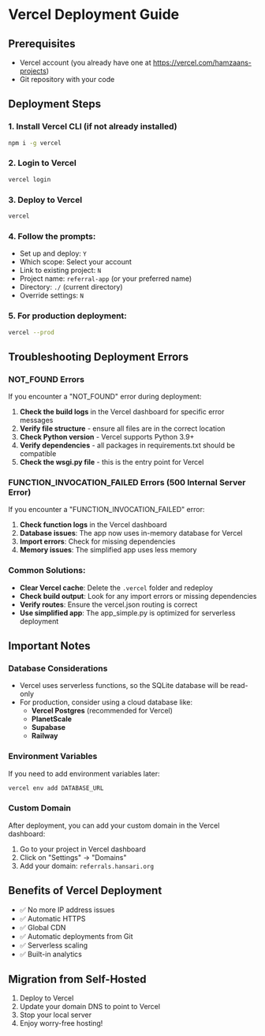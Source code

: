 # Vercel Deployment Guide

## Prerequisites
- Vercel account (you already have one at https://vercel.com/hamzaans-projects)
- Git repository with your code

## Deployment Steps

### 1. Install Vercel CLI (if not already installed)
```bash
npm i -g vercel
```

### 2. Login to Vercel
```bash
vercel login
```

### 3. Deploy to Vercel
```bash
vercel
```

### 4. Follow the prompts:
- Set up and deploy: `Y`
- Which scope: Select your account
- Link to existing project: `N`
- Project name: `referral-app` (or your preferred name)
- Directory: `./` (current directory)
- Override settings: `N`

### 5. For production deployment:
```bash
vercel --prod
```

## Troubleshooting Deployment Errors

### NOT_FOUND Errors
If you encounter a "NOT_FOUND" error during deployment:

1. **Check the build logs** in the Vercel dashboard for specific error messages
2. **Verify file structure** - ensure all files are in the correct location
3. **Check Python version** - Vercel supports Python 3.9+
4. **Verify dependencies** - all packages in requirements.txt should be compatible
5. **Check the wsgi.py file** - this is the entry point for Vercel

### FUNCTION_INVOCATION_FAILED Errors (500 Internal Server Error)
If you encounter a "FUNCTION_INVOCATION_FAILED" error:

1. **Check function logs** in the Vercel dashboard
2. **Database issues**: The app now uses in-memory database for Vercel
3. **Import errors**: Check for missing dependencies
4. **Memory issues**: The simplified app uses less memory

### Common Solutions:
- **Clear Vercel cache**: Delete the `.vercel` folder and redeploy
- **Check build output**: Look for any import errors or missing dependencies
- **Verify routes**: Ensure the vercel.json routing is correct
- **Use simplified app**: The app_simple.py is optimized for serverless deployment

## Important Notes

### Database Considerations
- Vercel uses serverless functions, so the SQLite database will be read-only
- For production, consider using a cloud database like:
  - **Vercel Postgres** (recommended for Vercel)
  - **PlanetScale**
  - **Supabase**
  - **Railway**

### Environment Variables
If you need to add environment variables later:
```bash
vercel env add DATABASE_URL
```

### Custom Domain
After deployment, you can add your custom domain in the Vercel dashboard:
1. Go to your project in Vercel dashboard
2. Click on "Settings" → "Domains"
3. Add your domain: `referrals.hansari.org`

## Benefits of Vercel Deployment
- ✅ No more IP address issues
- ✅ Automatic HTTPS
- ✅ Global CDN
- ✅ Automatic deployments from Git
- ✅ Serverless scaling
- ✅ Built-in analytics

## Migration from Self-Hosted
1. Deploy to Vercel
2. Update your domain DNS to point to Vercel
3. Stop your local server
5. Enjoy worry-free hosting!
